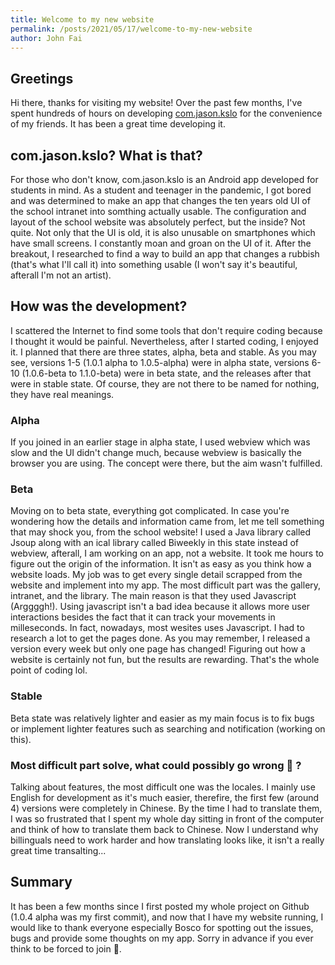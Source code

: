 ```yaml
---
title: Welcome to my new website
permalink: /posts/2021/05/17/welcome-to-my-new-website
author: John Fai
---
```

## Greetings
Hi there, thanks for visiting my website! Over the past few months, I've spent hundreds of hours on developing [com.jason.kslo](https://github.com/johnfai91/com.jason.kslo) for the convenience of my friends. It has been a great time developing it.

## com.jason.kslo? What is that?
For those who don't know, com.jason.kslo is an Android app developed for students in mind. As a student and teenager in the pandemic, I got bored and was determined to make an app that changes the ten years old UI of the school intranet into somthing actually usable. The configuration and layout of the school website was absolutely perfect, but the inside? Not quite. Not only that the UI is old, it is also unusable on smartphones which have small screens. I constantly moan and groan on the UI of it. After the breakout, I researched to find a way to build an app that changes a rubbish (that's what I'll call it) into something usable (I won't say it's beautiful, afterall I'm not an artist). 

## How was the development?
I scattered the Internet to find some tools that don't require coding because I thought it would be painful. Nevertheless, after I started coding, I enjoyed it. I planned that there are three states, alpha, beta and stable. As you may see, versions 1-5 (1.0.1 alpha to 1.0.5-alpha) were in alpha state, versions 6-10 (1.0.6-beta to 1.1.0-beta) were in beta state, and the releases after that were in stable state. Of course, they are not there to be named for nothing, they have real meanings. 

### Alpha
If you joined in an earlier stage in alpha state, I used webview which was slow and the UI didn't change much, because webview is basically the browser you are using. The concept were there, but the aim wasn't fulfilled.

### Beta
Moving on to beta state, everything got complicated. In case you're wondering how the details and information came from, let me tell something that may shock you, from the school website! I used a Java library called Jsoup along with an ical library called Biweekly in this state instead of webview, afterall, I am working on an app, not a website. It took me hours to figure out the origin of the information. It isn't as easy as you think how a website loads. My job was to get every single detail scrapped from the website and implement into my app. The most difficult part was the gallery, intranet, and the library. The main reason is that they used Javascript (Arggggh!). Using javascript isn't a bad idea because it allows more user interactions besides the fact that it can track your movements in milleseconds. In fact, nowadays, most wesites uses Javascript. I had to research a lot to get the pages done. As you may remember, I released a version every week but only one page has changed! Figuring out how a website is certainly not fun, but the results are rewarding. That's the whole point of coding lol.

### Stable
Beta state was relatively lighter and easier as my main focus is to fix bugs or implement lighter features such as searching and notification (working on this). 

### Most difficult part solve, what could possibly go wrong :new_moon_with_face:	?
Talking about features, the most difficult one was the locales. I mainly use English for development as it's much easier, therefire, the first few (around 4) versions were completely in Chinese. By the time I had to translate them, I was so frustrated that I spent my whole day sitting in front of the computer and think of how to translate them back to Chinese. Now I understand why billinguals need to work harder and how translating looks like, it isn't a really great time transalting...

## Summary
It has been a few months since I first posted my whole project on Github (1.0.4 alpha was my first commit), and now that I have my website running, I would like to thank everyone especially Bosco for spotting out the issues, bugs and provide some thoughts on my app. Sorry in advance if you ever think to be forced to join :rofl:.
